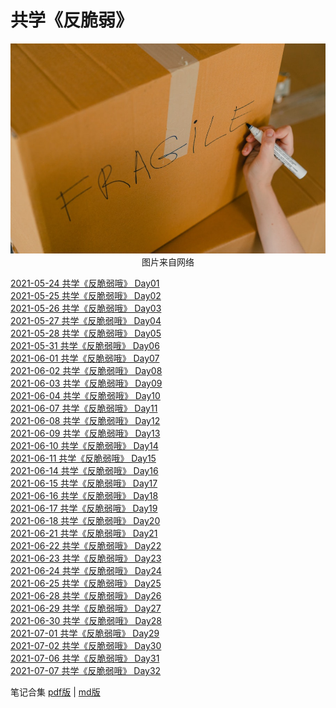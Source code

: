 # 共学《反脆弱》
<div align=center>

![刘心泉说](https://github.com/unetman/works/blob/master/resources/2021/20210709001.jpg?raw=true)  
图片来自网络

<div align=left>

[2021-05-24 共学《反脆弱哦》 Day01](https://github.com/unetman/works/blob/master/reading_notes/antifragile/Day01.md)  
[2021-05-25 共学《反脆弱哦》 Day02](https://github.com/unetman/works/blob/master/reading_notes/antifragile/Day02.md)  
[2021-05-26 共学《反脆弱哦》 Day03](https://github.com/unetman/works/blob/master/reading_notes/antifragile/Day03.md)  
[2021-05-27 共学《反脆弱哦》 Day04](https://github.com/unetman/works/blob/master/reading_notes/antifragile/Day04.md)  
[2021-05-28 共学《反脆弱哦》 Day05](https://github.com/unetman/works/blob/master/reading_notes/antifragile/Day05.md)  
[2021-05-31 共学《反脆弱哦》 Day06](https://github.com/unetman/works/blob/master/reading_notes/antifragile/Day06.md)  
[2021-06-01 共学《反脆弱哦》 Day07](https://github.com/unetman/works/blob/master/reading_notes/antifragile/Day07.md)  
[2021-06-02 共学《反脆弱哦》 Day08](https://github.com/unetman/works/blob/master/reading_notes/antifragile/Day08.md)  
[2021-06-03 共学《反脆弱哦》 Day09](https://github.com/unetman/works/blob/master/reading_notes/antifragile/Day09.md)  
[2021-06-04 共学《反脆弱哦》 Day10](https://github.com/unetman/works/blob/master/reading_notes/antifragile/Day10.md)  
[2021-06-07 共学《反脆弱哦》 Day11](https://github.com/unetman/works/blob/master/reading_notes/antifragile/Day11.md)  
[2021-06-08 共学《反脆弱哦》 Day12](https://github.com/unetman/works/blob/master/reading_notes/antifragile/Day12.md)  
[2021-06-09 共学《反脆弱哦》 Day13](https://github.com/unetman/works/blob/master/reading_notes/antifragile/Day13.md)  
[2021-06-10 共学《反脆弱哦》 Day14](https://github.com/unetman/works/blob/master/reading_notes/antifragile/Day14.md)  
[2021-06-11 共学《反脆弱哦》 Day15](https://github.com/unetman/works/blob/master/reading_notes/antifragile/Day15.md)  
[2021-06-14 共学《反脆弱哦》 Day16](https://github.com/unetman/works/blob/master/reading_notes/antifragile/Day16.md)  
[2021-06-15 共学《反脆弱哦》 Day17](https://github.com/unetman/works/blob/master/reading_notes/antifragile/Day17.md)  
[2021-06-16 共学《反脆弱哦》 Day18](https://github.com/unetman/works/blob/master/reading_notes/antifragile/Day18.md)  
[2021-06-17 共学《反脆弱哦》 Day19](https://github.com/unetman/works/blob/master/reading_notes/antifragile/Day19.md)  
[2021-06-18 共学《反脆弱哦》 Day20](https://github.com/unetman/works/blob/master/reading_notes/antifragile/Day20.md)  
[2021-06-21 共学《反脆弱哦》 Day21](https://github.com/unetman/works/blob/master/reading_notes/antifragile/Day21.md)  
[2021-06-22 共学《反脆弱哦》 Day22](https://github.com/unetman/works/blob/master/reading_notes/antifragile/Day22.md)  
[2021-06-23 共学《反脆弱哦》 Day23](https://github.com/unetman/works/blob/master/reading_notes/antifragile/Day23.md)  
[2021-06-24 共学《反脆弱哦》 Day24](https://github.com/unetman/works/blob/master/reading_notes/antifragile/Day24.md)  
[2021-06-25 共学《反脆弱哦》 Day25](https://github.com/unetman/works/blob/master/reading_notes/antifragile/Day25.md)  
[2021-06-28 共学《反脆弱哦》 Day26](https://github.com/unetman/works/blob/master/reading_notes/antifragile/Day26.md)  
[2021-06-29 共学《反脆弱哦》 Day27](https://github.com/unetman/works/blob/master/reading_notes/antifragile/Day27.md)  
[2021-06-30 共学《反脆弱哦》 Day28](https://github.com/unetman/works/blob/master/reading_notes/antifragile/Day28.md)  
[2021-07-01 共学《反脆弱哦》 Day29](https://github.com/unetman/works/blob/master/reading_notes/antifragile/Day29.md)  
[2021-07-02 共学《反脆弱哦》 Day30](https://github.com/unetman/works/blob/master/reading_notes/antifragile/Day30.md)  
[2021-07-06 共学《反脆弱哦》 Day31](https://github.com/unetman/works/blob/master/reading_notes/antifragile/Day31-reaction.md)  
[2021-07-07 共学《反脆弱哦》 Day32](https://github.com/unetman/works/blob/master/reading_notes/antifragile/Day32-summary.md)  

笔记合集 [pdf版](https://github.com/unetman/works/blob/master/reading_notes/antifragile/antifragile_all.pdf) | [md版](https://github.com/unetman/works/blob/master/reading_notes/antifragile/antifragile_all.md)